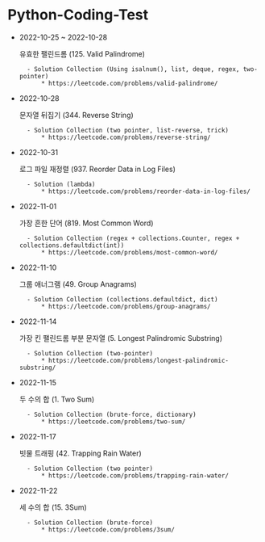 # Python-Coding-Test 

* 2022-10-25 ~ 2022-10-28


    유효한 팰린드롬 (125. Valid Palindrome)

        - Solution Collection (Using isalnum(), list, deque, regex, two-pointer)
            * https://leetcode.com/problems/valid-palindrome/


* 2022-10-28


    문자열 뒤집기 (344. Reverse String)

        - Solution Collection (two pointer, list-reverse, trick)
            * https://leetcode.com/problems/reverse-string/


* 2022-10-31


    로그 파일 재정렬 (937. Reorder Data in Log Files)

        - Solution (lambda) 
            * https://leetcode.com/problems/reorder-data-in-log-files/



* 2022-11-01


    가장 흔한 단어 (819. Most Common Word)

        - Solution Collection (regex + collections.Counter, regex + collections.defaultdict(int))
            * https://leetcode.com/problems/most-common-word/


* 2022-11-10


    그룹 애너그램 (49. Group Anagrams)

        - Solution Collection (collections.defaultdict, dict)
            * https://leetcode.com/problems/group-anagrams/



* 2022-11-14


    가장 킨 팰린드롬 부분 문자열 (5. Longest Palindromic Substring)

        - Solution Collection (two-pointer)
            * https://leetcode.com/problems/longest-palindromic-substring/



* 2022-11-15


    두 수의 합 (1. Two Sum)

        - Solution Collection (brute-force, dictionary)
            * https://leetcode.com/problems/two-sum/


* 2022-11-17


    빗물 트래핑 (42. Trapping Rain Water)

        - Solution Collection (two pointer)
            * https://leetcode.com/problems/trapping-rain-water/



* 2022-11-22


    세 수의 합 (15. 3Sum)

        - Solution Collection (brute-force)
            * https://leetcode.com/problems/3sum/